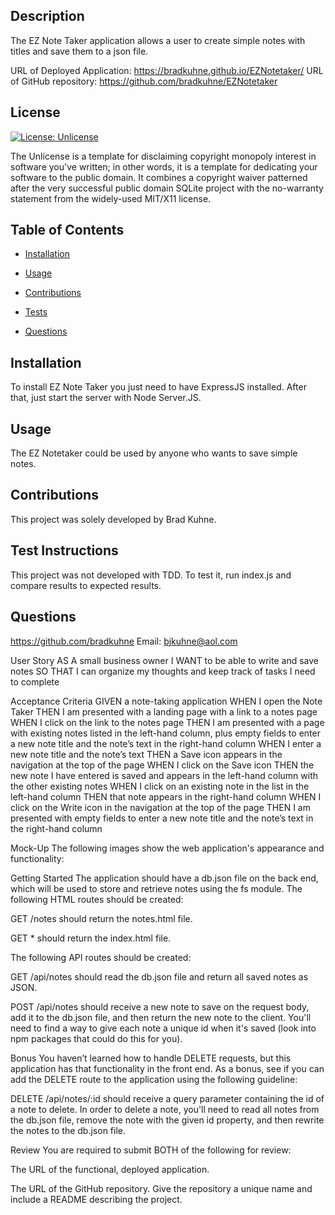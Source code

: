 ## Description
  
 The EZ Note Taker application allows a user to create simple notes with titles and save them to a json file.

 URL of Deployed Application: https://bradkuhne.github.io/EZNotetaker/
 URL of GitHub repository: https://github.com/bradkuhne/EZNotetaker
  
## License
  
 [![License: Unlicense](https://img.shields.io/badge/license-Unlicense-blue.svg)](http://unlicense.org/)
  
 The Unlicense is a template for disclaiming copyright monopoly interest in software you've written; in other words, it is a template for dedicating your software to the public domain. It combines a copyright waiver patterned after the very successful public domain SQLite project with the no-warranty statement from the widely-used MIT/X11 license.
  
## Table of Contents
  
* [Installation](#Installation)
  
* [Usage](#Usage)
  
* [Contributions](#Contributions)
  
* [Tests](#Tests)
  
* [Questions](#Questions)
  
## Installation
  
 To install EZ Note Taker you just need to have ExpressJS installed.  After that, just start the server with Node Server.JS.
  
## Usage
  
 The EZ Notetaker could be used by anyone who wants to save simple notes.
  
## Contributions
  
 This project was solely developed by Brad Kuhne.
  
## Test Instructions
  
 This project was not developed with TDD.  To test it, run index.js and compare results to expected results.
  
## Questions
  
 https://github.com/bradkuhne  Email: bjkuhne@aol.com








User Story
AS A small business owner
I WANT to be able to write and save notes
SO THAT I can organize my thoughts and keep track of tasks I need to complete

Acceptance Criteria
GIVEN a note-taking application
WHEN I open the Note Taker
THEN I am presented with a landing page with a link to a notes page
WHEN I click on the link to the notes page
THEN I am presented with a page with existing notes listed in the left-hand column, plus empty fields to enter a new note title and the note’s text in the right-hand column
WHEN I enter a new note title and the note’s text
THEN a Save icon appears in the navigation at the top of the page
WHEN I click on the Save icon
THEN the new note I have entered is saved and appears in the left-hand column with the other existing notes
WHEN I click on an existing note in the list in the left-hand column
THEN that note appears in the right-hand column
WHEN I click on the Write icon in the navigation at the top of the page
THEN I am presented with empty fields to enter a new note title and the note’s text in the right-hand column

Mock-Up
The following images show the web application's appearance and functionality:



Getting Started
The application should have a db.json file on the back end, which will be used to store and retrieve notes using the fs module.
The following HTML routes should be created:


GET /notes should return the notes.html file.


GET * should return the index.html file.


The following API routes should be created:


GET /api/notes should read the db.json file and return all saved notes as JSON.


POST /api/notes should receive a new note to save on the request body, add it to the db.json file, and then return the new note to the client. You'll need to find a way to give each note a unique id when it's saved (look into npm packages that could do this for you).



Bonus
You haven’t learned how to handle DELETE requests, but this application has that functionality in the front end. As a bonus, see if you can add the DELETE route to the application using the following guideline:


DELETE /api/notes/:id should receive a query parameter containing the id of a note to delete. In order to delete a note, you'll need to read all notes from the db.json file, remove the note with the given id property, and then rewrite the notes to the db.json file.


Review
You are required to submit BOTH of the following for review:


The URL of the functional, deployed application.


The URL of the GitHub repository. Give the repository a unique name and include a README describing the project.


